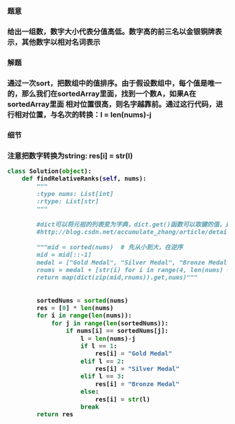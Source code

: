 


<h3>题意<h3>
<p>给出一组数，数字大小代表分值高低。数字高的前三名以金银铜牌表示，其他数字以相对名词表示<p>


<h3>解题<h3>
<p>通过一次sort，把数组中的值排序。由于假设数组中，每个值是唯一的，那么我们在sortedArray里面，找到一个数A，如果A在sortedArray里面
相对位置很高，则名字越靠前。通过这行代码，进行相对位置，与名次的转换：l = len(nums)-j<p>

<h3>细节<h3>
<p>注意把数字转换为string: res[i] = str(l)<p>


```python
class Solution(object):
    def findRelativeRanks(self, nums):
        """
        :type nums: List[int]
        :rtype: List[str]
        """
        
        #dict可以将元祖的列表变为字典，dict.get()函数可以取键的值，是一个函数
        #http://blog.csdn.net/accumulate_zhang/article/details/69218661
        
        """mid = sorted(nums)  # 先从小到大，在逆序
        mid = mid[::-1]
        medal = ["Gold Medal", "Silver Medal", "Bronze Medal"]
        rnums = medal + [str(i) for i in range(4, len(nums) + 1)]
        return map(dict(zip(mid,rnums)).get,nums)"""
        
        
        sortedNums = sorted(nums)
        res = [0] * len(nums)
        for i in range(len(nums)):
            for j in range(len(sortedNums)):
                if nums[i] == sortedNums[j]:
                    l = len(nums)-j
                    if l == 1:
                        res[i] = "Gold Medal"
                    elif l == 2:
                        res[i] = "Silver Medal"
                    elif l == 3:
                        res[i] = "Bronze Medal"
                    else:
                        res[i] = str(l)
                    break
        return res

```
